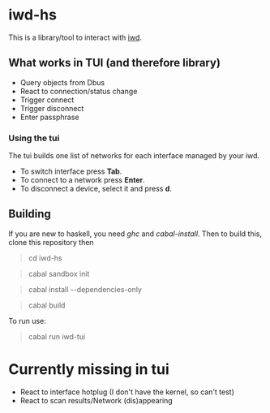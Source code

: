 # iwd-hs
This is a library/tool to interact with [iwd](https://git.kernel.org/cgit/network/wireless/iwd.git/).


## What works in TUI (and therefore library)
 * Query objects from Dbus
 * React to connection/status change
 * Trigger connect
 * Trigger disconnect
 * Enter passphrase
 
### Using the tui
The tui builds one list of networks for each interface managed by your iwd. 
 * To switch interface press **Tab**. 
 * To connect to a network press **Enter**.
 * To disconnect a device, select it and press **d**.

## Building
If you are new to haskell, you need *ghc* and *cabal-install*.
Then to build this, clone this repository then
> cd iwd-hs

> cabal sandbox init

> cabal install --dependencies-only

> cabal build

To run use: 
> cabal run iwd-tui

# Currently missing in tui
 * React to interface hotplug (I don't have the kernel, so can't test)
 * React to scan results/Network (dis)appearing
